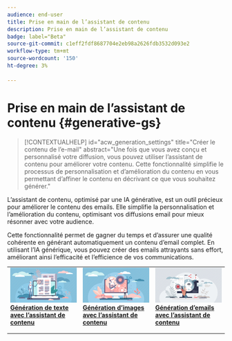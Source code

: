 ```yaml
---
audience: end-user
title: Prise en main de l’assistant de contenu
description: Prise en main de l’assistant de contenu
badge: label="Beta"
source-git-commit: c1eff2fdf8687704e2eb98a2626fdb3532d093e2
workflow-type: tm+mt
source-wordcount: '150'
ht-degree: 3%

---
```



# Prise en main de l’assistant de contenu {#generative-gs}

>[!CONTEXTUALHELP]
>id="acw_generation_settings"
>title="Créer le contenu de l’e-mail"
>abstract="Une fois que vous avez conçu et personnalisé votre diffusion, vous pouvez utiliser l’assistant de contenu pour améliorer votre contenu. Cette fonctionnalité simplifie le processus de personnalisation et d’amélioration du contenu en vous permettant d’affiner le contenu en décrivant ce que vous souhaitez générer."

L’assistant de contenu, optimisé par une IA générative, est un outil précieux pour améliorer le contenu des emails. Elle simplifie la personnalisation et l’amélioration du contenu, optimisant vos diffusions email pour mieux résonner avec votre audience.

Cette fonctionnalité permet de gagner du temps et d’assurer une qualité cohérente en générant automatiquement un contenu d’email complet. En utilisant l’IA générique, vous pouvez créer des emails attrayants sans effort, améliorant ainsi l’efficacité et l’efficience de vos communications.


<table style="table-layout:fixed"><tr style="border: 0;">
<td>
<a href="generative-content.md">
<img alt="Génération de texte" src="assets/do-not-localize/text-genai.jpeg">
</a>
<div>
<a href="generative-content.md"><strong>Génération de texte avec l’assistant de contenu</strong></a>
</div>
<p>
</td>
<td>
<a href="generative-image.md">
<img alt="Génération d’images" src="assets/do-not-localize/image-genai.jpeg">
</a>
<div><a href="generative-image"><strong>Génération d’images avec l’assistant de contenu</strong>
</div>
<p>
</td>
<td>
<a href="generative-email.md">
<img alt="Génération d&apos;emails" src="assets/do-not-localize/email-genai.jpeg">
</a>
<div>
<a href="generative-email.md"><strong>Génération d’emails avec l’assistant de contenu</strong></a>
</div>
<p></td>
</tr></table>

